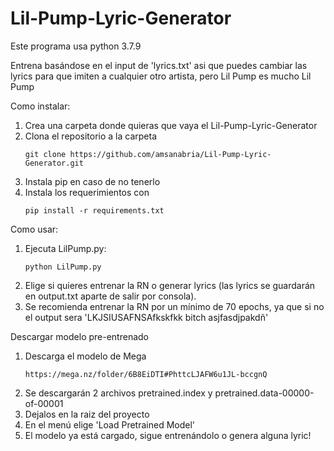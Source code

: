 # Lil-Pump-Lyric-Generator
Este programa usa python 3.7.9

Entrena basándose en el input de 'lyrics.txt' asi que puedes cambiar las lyrics para que imiten a cualquier otro artista, pero Lil Pump es mucho Lil Pump

Como instalar:
  1. Crea una carpeta donde quieras que vaya el Lil-Pump-Lyric-Generator
  2. Clona el repositorio a la carpeta
     ``` 
     git clone https://github.com/amsanabria/Lil-Pump-Lyric-Generator.git
     ```
  3. Instala pip en caso de no tenerlo 
  4. Instala los requerimientos con  
      ```
      pip install -r requirements.txt
      ```
      
 Como usar:
  1. Ejecuta LilPump.py:
     ```
     python LilPump.py
     ```
  2. Elige si quieres entrenar la RN o generar lyrics (las lyrics se guardarán en output.txt aparte de salir por consola).
  3. Se recomienda entrenar la RN por un mínimo de 70 epochs, ya que si no el output sera 'LKJSIUSAFNSAfkskfkk bitch asjfasdjpakdñ'
 
Descargar modelo pre-entrenado
  1. Descarga el modelo de Mega
     ``` 
     https://mega.nz/folder/6B8EiDTI#PhttcLJAFW6u1JL-bccgnQ
     ```
  2. Se descargarán 2 archivos pretrained.index y pretrained.data-00000-of-00001
  3. Dejalos en la raiz del proyecto
  4. En el menú elige 'Load Pretrained Model'
  5. El modelo ya está cargado, sigue entrenándolo o genera alguna lyric!
